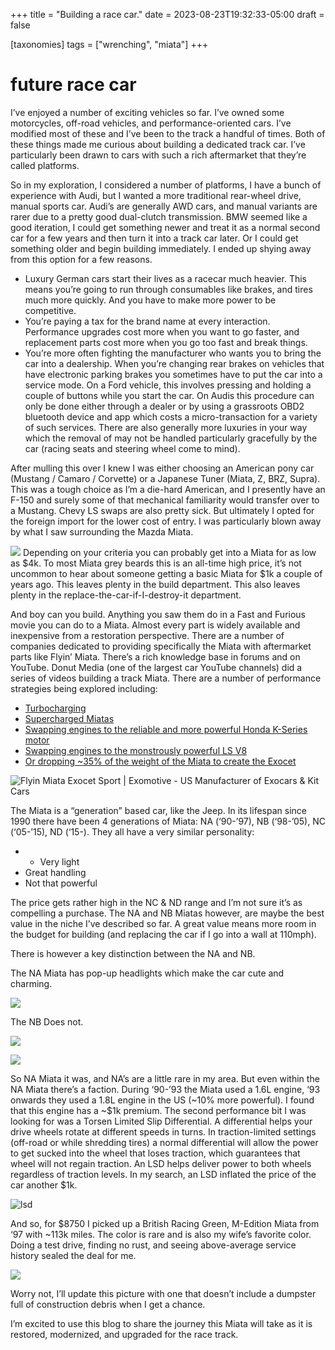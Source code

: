 +++
title = "Building a race car."
date = 2023-08-23T19:32:33-05:00
draft = false

[taxonomies]
tags = ["wrenching", "miata"]
+++

# future race car

I’ve enjoyed a number of exciting vehicles so far. I’ve owned some motorcycles, off-road vehicles, and performance-oriented cars. I’ve modified most of these and I’ve been to the track a handful of times. Both of these things made me curious about building a dedicated track car. I’ve particularly been drawn to cars with such a rich aftermarket that they’re called platforms.

So in my exploration, I considered a number of platforms, I have a bunch of experience with Audi, but I wanted a more traditional rear-wheel drive, manual sports car. Audi’s are generally AWD cars, and manual variants are rarer due to a pretty good dual-clutch transmission. BMW seemed like a good iteration, I could get something newer and treat it as a normal second car for a few years and then turn it into a track car later. Or I could get something older and begin building immediately. I ended up shying away from this option for a few reasons.

+ Luxury German cars start their lives as a racecar much heavier. This means you’re going to run through consumables like brakes, and tires much more quickly. And you have to make more power to be competitive.
+ You’re paying a tax for the brand name at every interaction. Performance upgrades cost more when you want to go faster, and replacement parts cost more when you go too fast and break things.
+ You’re more often fighting the manufacturer who wants you to bring the car into a dealership. When you’re changing rear brakes on vehicles that have electronic parking brakes you sometimes have to put the car into a service mode. On a Ford vehicle, this involves pressing and holding a couple of buttons while you start the car. On Audis this procedure can only be done either through a dealer or by using a grassroots OBD2 bluetooth device and app which costs a micro-transaction for a variety of such services. There are also generally more luxuries in your way which the removal of may not be handled particularly gracefully by the car (racing seats and steering wheel come to mind).

After mulling this over I knew I was either choosing an American pony car (Mustang / Camaro / Corvette) or a Japanese Tuner (Miata, Z, BRZ, Supra). This was a tough choice as I’m a die-hard American, and I presently have an F-150 and surely some of that mechanical familiarity would transfer over to a Mustang. Chevy LS swaps are also pretty sick. But ultimately I opted for the foreign import for the lower cost of entry. I was particularly blown away by what I saw surrounding the Mazda Miata.

![](https://substackcdn.com/image/fetch/f_auto,q_auto:good,fl_progressive:steep/https%3A%2F%2Fsubstack-post-media.s3.amazonaws.com%2Fpublic%2Fimages%2Fae6655ec-04f6-4b4e-a1c9-39442daa7401_1200x600.jpeg)
Depending on your criteria you can probably get into a Miata for as low as $4k. To most Miata grey beards this is an all-time high price, it’s not uncommon to hear about someone getting a basic Miata for $1k a couple of years ago. This leaves plenty in the build department. This also leaves plenty in the replace-the-car-if-I-destroy-it department.

And boy can you build. Anything you saw them do in a Fast and Furious movie you can do to a Miata. Almost every part is widely available and inexpensive from a restoration perspective. There are a number of companies dedicated to providing specifically the Miata with aftermarket parts like Flyin’ Miata. There’s a rich knowledge base in forums and on YouTube. Donut Media (one of the largest car YouTube channels) did a series of videos building a track Miata. There are a number of performance strategies being explored including:

+ [Turbocharging](https://flyinmiata.com/products/stage-1-turbo-system-na8-chassis)
+ [Supercharged Miatas](https://rotrex.com/centrifugal-superchargers/mazda/mazda-miata-mx-5-supercharger-kits/)
+ [Swapping engines to the reliable and more powerful Honda K-Series motor](https://kpower.industries/)
+ [Swapping engines to the monstrously powerful LS V8](https://v8roadsters.com/)
+ [Or dropping ~35% of the weight of the Miata to create the Exocet](https://exomotive.com/exocet/)

![Flyin Miata Exocet Sport | Exomotive - US Manufacturer of Exocars & Kit Cars](https://substackcdn.com/image/fetch/f_auto,q_auto:good,fl_progressive:steep/https%3A%2F%2Fsubstack-post-media.s3.amazonaws.com%2Fpublic%2Fimages%2Fb4d48423-1cb5-47b1-aff4-921eefc234e5_2560x1707.jpeg)

The Miata is a “generation” based car, like the Jeep. In its lifespan since 1990 there have been 4 generations of Miata: NA (‘90-’97), NB (‘98-’05), NC (‘05-’15), ND (‘15-). They all have a very similar personality:

+ + Very light
+ Great handling
+ Not that powerful

The price gets rather high in the NC & ND range and I’m not sure it’s as compelling a purchase. The NA and NB Miatas however, are maybe the best value in the niche I’ve described so far. A great value means more room in the budget for building (and replacing the car if I go into a wall at 110mph).

There is however a key distinction between the NA and NB.

The NA Miata has pop-up headlights which make the car cute and charming.

![](https://substackcdn.com/image/fetch/f_auto,q_auto:good,fl_progressive:steep/https%3A%2F%2Fsubstack-post-media.s3.amazonaws.com%2Fpublic%2Fimages%2Fb4d48423-1cb5-47b1-aff4-921eefc234e5_2560x1707.jpeg)

The NB Does not.

![](https://substackcdn.com/image/fetch/f_auto,q_auto:good,fl_progressive:steep/https%3A%2F%2Fsubstack-post-media.s3.amazonaws.com%2Fpublic%2Fimages%2Fb4d48423-1cb5-47b1-aff4-921eefc234e5_2560x1707.jpeg)

![](https://substackcdn.com/image/fetch/f_auto,q_auto:good,fl_progressive:steep/https%3A%2F%2Fsubstack-post-media.s3.amazonaws.com%2Fpublic%2Fimages%2F4f65744e-e92d-44ec-a49e-b9ffcfe1cf29_1170x542.jpeg)

So NA Miata it was, and NA’s are a little rare in my area. But even within the NA Miata there’s a faction. During ‘90-’93 the Miata used a 1.6L engine, ‘93 onwards they used a 1.8L engine in the US (~10% more powerful). I found that this engine has a ~$1k premium. The second performance bit I was looking for was a Torsen Limited Slip Differential. A differential helps your drive wheels rotate at different speeds in turns. In traction-limited settings (off-road or while shredding tires) a normal differential will allow the power to get sucked into the wheel that loses traction, which guarantees that wheel will not regain traction. An LSD helps deliver power to both wheels regardless of traction levels. In my search, an LSD inflated the price of the car another $1k.

![lsd](https://substackcdn.com/image/fetch/f_auto,q_auto:good,fl_progressive:steep/https%3A%2F%2Fsubstack-post-media.s3.amazonaws.com%2Fpublic%2Fimages%2F5b1a5ff6-39ba-4423-b00b-d1363e3497a0_800x534.jpeg)

And so, for $8750 I picked up a British Racing Green, M-Edition Miata from ‘97 with ~113k miles. The color is rare and is also my wife’s favorite color. Doing a test drive, finding no rust, and seeing above-average service history sealed the deal for me.

![](https://substackcdn.com/image/fetch/f_auto,q_auto:good,fl_progressive:steep/https%3A%2F%2Fsubstack-post-media.s3.amazonaws.com%2Fpublic%2Fimages%2Fb3d86399-841c-48f8-a9ef-38eead5dcd29_2874x1615.jpeg)

Worry not, I’ll update this picture with one that doesn’t include a dumpster full of construction debris when I get a chance.

I’m excited to use this blog to share the journey this Miata will take as it is restored, modernized, and upgraded for the race track.
